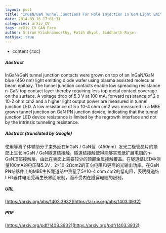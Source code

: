 ```yaml
---
layout: post
title: "InGaN/GaN Tunnel Junctions For Hole Injection in GaN Light Emitting Diodes"
date: 2014-03-16 17:01:31
categories: arXiv_CV
tags: arXiv_CV GAN Face
author: Sriram Krishnamoorthy, Fatih Akyol, Siddharth Rajan
mathjax: true
---
```


* content
{:toc}

##### Abstract
InGaN/GaN tunnel junction contacts were grown on top of an InGaN/GaN blue (450 nm) light emitting diode wafer using plasma assisted molecular beam epitaxy. The tunnel junction contacts enable low spreading resistance n-GaN top contact layer thereby requiring less top metal contact coverage on the surface. A voltage drop of 5.3 V at 100 mA, forward resistance of 2 x 10-2 ohm cm2 and a higher light output power are measured in tunnel junction LED. A low resistance of 5 x 10-4 ohm cm2 was measured in a MBE grown tunnel junction on GaN PN junction device, indicating that the tunnel junction LED device resistance is limited by the regrowth interface and not by the intrinsic tunneling resistance.

##### Abstract (translated by Google)
使用等离子体辅助分子束外延在InGaN / GaN蓝（450nm）发光二极管晶片的顶部上生长InGaN / GaN隧道结接触。隧道结接触使得能够实现低扩展电阻的n-GaN顶部接触层，由此在表面上需要较少的顶部金属接触覆盖。在隧道结LED中测量100mA的电压降5.3V，2×10-2Ωcm2的正向电阻和更高的光输出功率。在GaN PN结器件上的MBE生长隧道结中测量了5×10-4 ohm cm2的低电阻，表明隧道结LED器件电阻受再生长界面限制，而不受内在隧穿电阻的限制。

##### URL
[https://arxiv.org/abs/1403.3932](https://arxiv.org/abs/1403.3932)

##### PDF
[https://arxiv.org/pdf/1403.3932](https://arxiv.org/pdf/1403.3932)

